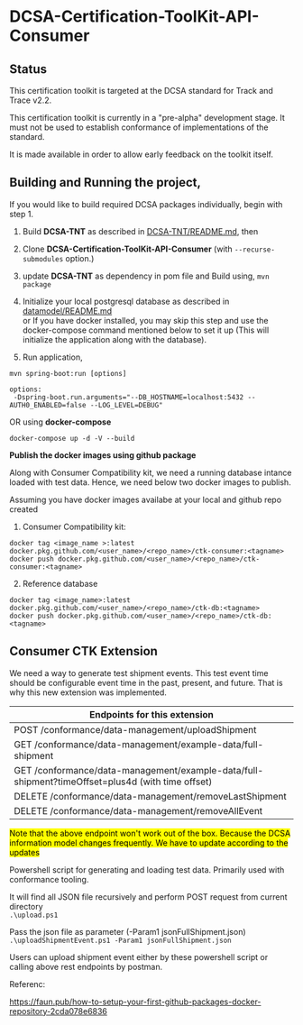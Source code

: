 # DCSA-Certification-ToolKit-API-Consumer

Status
-------------------------------------
This certification toolkit is targeted at the DCSA standard for Track and Trace v2.2.

This certification toolkit is currently in a "pre-alpha" development stage. It must not be used to establish conformance of implementations of the standard.

It is made available in order to allow early feedback on the toolkit itself.


Building and Running the project,
-------------------------------------

If you would like to build required DCSA packages individually, begin with step 1.

1) Build **DCSA-TNT** as described in [DCSA-TNT/README.md](https://github.com/dcsaorg/DCSA-TNT/blob/b7d1cbde029c3e6dbe8c7ca71f1fcf36b30f9b65/README.md), then

2) Clone **DCSA-Certification-ToolKit-API-Consumer** (with ``--recurse-submodules`` option.)

3) update **DCSA-TNT** as dependency in pom file and Build using, ``mvn package``

4) Initialize your local postgresql database as described in [datamodel/README.md](https://github.com/dcsaorg/DCSA-Information-Model/blob/master/README.md) \
   or If you have docker installed, you may skip this step and use the docker-compose command mentioned below to set it up (This will initialize the application along with the database).

5) Run application,
```
mvn spring-boot:run [options] 

options:
 -Dspring-boot.run.arguments="--DB_HOSTNAME=localhost:5432 --AUTH0_ENABLED=false --LOG_LEVEL=DEBUG"
```

OR using **docker-compose**

```
docker-compose up -d -V --build
```
**Publish the docker images using github package**

Along with Consumer Compatibility kit, we need a running database intance loaded with test data. Hence, we need below two docker images to publish.

Assuming you have docker images availabe at your local and github repo created
1. Consumer Compatibility kit: 
```
docker tag <image_name >:latest docker.pkg.github.com/<user_name>/<repo_name>/ctk-consumer:<tagname>
docker push docker.pkg.github.com/<user_name>/<repo_name>/ctk-consumer:<tagname>
```

2. Reference database
```
docker tag <image_name>:latest docker.pkg.github.com/<user_name>/<repo_name>/ctk-db:<tagname>
docker push docker.pkg.github.com/<user_name>/<repo_name>/ctk-db:<tagname>
```

Consumer CTK Extension
-------------------------------------

We need a way to generate test shipment events. This test event time should be configurable event time in the past, present, and future. 
That is why this new extension was implemented.

| Endpoints for this extension                     | 
|--------------------------------------------------| 
| POST /conformance/data-management/uploadShipment | 
| GET /conformance/data-management/example-data/full-shipment |
| GET /conformance/data-management/example-data/full-shipment?timeOffset=plus4d (with time offset) |
| DELETE /conformance/data-management/removeLastShipment |
| DELETE /conformance/data-management/removeAllEvent |

<mark>Note that the above endpoint won't work out of the box. Because the DCSA information model changes frequently. We have to update according to the updates</mark>

Powershell script for generating and loading test data. Primarily used with conformance tooling.

It will find all JSON file recursively and perform POST request from  current directory   
`.\upload.ps1`

Pass the json file as parameter (-Param1 jsonFullShipment.json)   
`.\uploadShipmentEvent.ps1 -Param1 jsonFullShipment.json`

Users can upload shipment event either by these powershell script or calling above rest endpoints by postman.

Referenc: 

https://faun.pub/how-to-setup-your-first-github-packages-docker-repository-2cda078e6836



